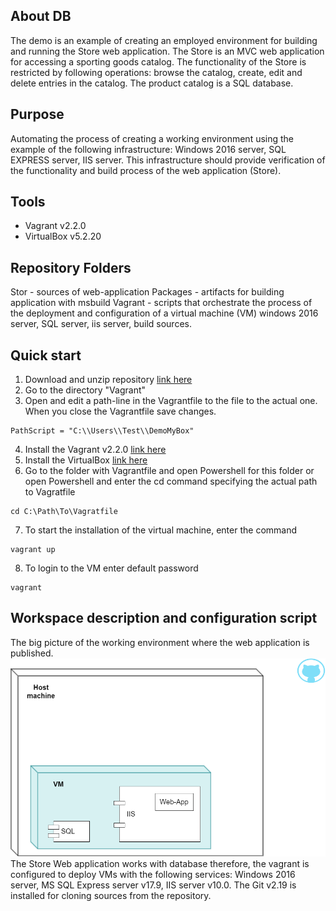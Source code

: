 ## About DB
The demo is an example of creating an employed environment for building and running the Store web application. The Store is an MVC web application for accessing a sporting goods catalog. The functionality of the Store is restricted by following operations: browse the catalog, create, edit and delete entries in the catalog. The product catalog is a SQL database.

## Purpose 
Automating the process of creating a working environment using the example of the following infrastructure: Windows 2016 server, SQL EXPRESS server, IIS server. This infrastructure should provide verification of the functionality and build process of the web application (Store).

## Tools
* Vagrant v2.2.0
* VirtualBox v5.2.20

## Repository Folders 
Stor - sources of web-application
Packages - artifacts for building application with msbuild
Vagrant - scripts that orchestrate the process of the deployment and configuration of a virtual machine (VM) windows 2016 server, SQL server, iis server, build sources.

## Quick start
1. Download and unzip repository [link here](https://github.com/zakhar1111/DB.git)
2. Go to the directory "Vagrant"
3. Open and edit a path-line in the Vagrantfile to the file to the actual one. When you close the Vagrantfile save changes.
  ```
  PathScript = "C:\\Users\\Test\\DemoMyBox"
  ```
4. Install the Vagrant v2.2.0 [link here](https://wwww.vagrantup.com/downloads.html)
5. Install the VirtualBox [link here](https://www.virtualbox.org/wiki/Downloads)
6. Go to the folder with Vagrantfile and open Powershell for this folder or open Powershell and enter the cd command specifying the actual path to Vagratfile
  ```
  cd C:\Path\To\Vagratfile
  ```
7. To start the installation of the virtual machine, enter the command
  ```
  vagrant up
  ```
8. To login to the VM enter default password
  ```
  vagrant
  ```

## Workspace description and configuration script
The big picture of the working environment where the web application is published.
![image](https://github.com/zakhar1111/zakhar1111/blob/master/Scheme.png)
The Store Web application works with database therefore, the vagrant is configured to deploy VMs with the following services: Windows 2016 server, MS SQL Express server v17.9, IIS server v10.0. 
The Git v2.19 is installed for cloning sources from the repository.
